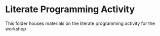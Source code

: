 # Literate Programming Activity

This folder houses materials on the literate programming activity for the workshop
